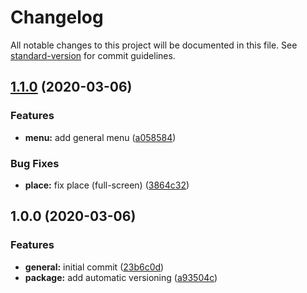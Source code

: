 # Changelog

All notable changes to this project will be documented in this file. See [standard-version](https://github.com/conventional-changelog/standard-version) for commit guidelines.

## [1.1.0](https://github.com/didierdemoniere/pokeboule/compare/v1.0.0...v1.1.0) (2020-03-06)


### Features

* **menu:** add general menu ([a058584](https://github.com/didierdemoniere/pokeboule/commit/a058584b84217b74e4438614f9e14eae423a3edf))


### Bug Fixes

* **place:** fix place (full-screen) ([3864c32](https://github.com/didierdemoniere/pokeboule/commit/3864c32a0d1720849539b5ba07cdbb46d713c983))

## 1.0.0 (2020-03-06)


### Features

* **general:** initial commit ([23b6c0d](https://github.com/didierdemoniere/pokeboule/commit/23b6c0dc8aababa999700a6e559f34cab59a3118))
* **package:** add automatic versioning ([a93504c](https://github.com/didierdemoniere/pokeboule/commit/a93504cc5f3ca6f8e5f593704444e5e8342f6256))
